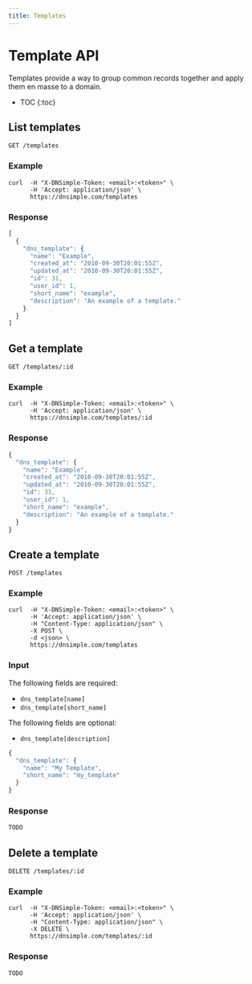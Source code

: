 ```yaml
---
title: Templates
---
```


# Template API

Templates provide a way to group common records together and apply them en masse to a domain.

* TOC
{:toc}


## List templates

    GET /templates

### Example

    curl  -H "X-DNSimple-Token: <email>:<token>" \
          -H 'Accept: application/json' \
          https://dnsimple.com/templates

### Response

~~~ js
[
  {
    "dns_template": {
      "name": "Example",
      "created_at": "2010-09-30T20:01:55Z",
      "updated_at": "2010-09-30T20:01:55Z",
      "id": 31,
      "user_id": 1,
      "short_name": "example",
      "description": "An example of a template."
    }
  }
]
~~~


## Get a template

    GET /templates/:id

### Example

    curl  -H "X-DNSimple-Token: <email>:<token>" \
          -H 'Accept: application/json' \
          https://dnsimple.com/templates/:id

### Response

~~~ js
{
  "dns_template": {
    "name": "Example",
    "created_at": "2010-09-30T20:01:55Z",
    "updated_at": "2010-09-30T20:01:55Z",
    "id": 31,
    "user_id": 1,
    "short_name": "example",
    "description": "An example of a template."
  }
}
~~~


## Create a template

    POST /templates

### Example

    curl  -H "X-DNSimple-Token: <email>:<token>" \
          -H 'Accept: application/json' \
          -H "Content-Type: application/json" \
          -X POST \
          -d <json> \
          https://dnsimple.com/templates

### Input

The following fields are required:

- `dns_template[name]`
- `dns_template[short_name]`

The following fields are optional:

- `dns_template[description]`

~~~ js
{
  "dns_template": {
    "name": "My Template",
    "short_name": "my_template" 
  }
}
~~~

### Response

~~~ js
TODO
~~~


## Delete a template

    DELETE /templates/:id

### Example

    curl  -H "X-DNSimple-Token: <email>:<token>" \
          -H 'Accept: application/json' \
          -H "Content-Type: application/json" \
          -X DELETE \
          https://dnsimple.com/templates/:id

### Response

~~~ js
TODO
~~~
